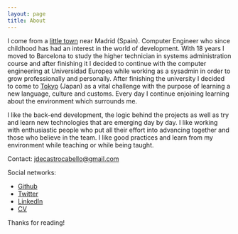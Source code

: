 ```yaml
---
layout: page
title: About
---
```


I come from a [little town](https://en.wikipedia.org/wiki/Colmenar_Viejo) near Madrid (Spain). Computer Engineer who since childhood has had an interest in the world of development.
With 18 years I moved to Barcelona to study the higher technician in systems administration course and after finishing it I decided to continue with the computer engineering at Universidad Europea while working as a sysadmin in order to grow professionally and personally. After finishing the university I decided to come to [Tokyo](https://en.wikipedia.org/wiki/Tokyo) (Japan) as a vital challenge with the purpose of learning a new language, culture and customs. Every day I continue enjoining learning about the environment which surrounds me.

I like the back-end development, the logic behind the projects as well as try and learn new technologies that are emerging day by day. I like working with enthusiastic people who put all their effort into advancing together and those who believe in the team. I like good practices and learn from my environment while teaching or while being taught.

Contact: [jdecastrocabello@gmail.com](mailto;jdecastrocabello@gmail.com)

Social networks:
  * [Github](https://github.com/jdecastroc)
  * [Twitter](https://twitter.com/jdecastroc)
  * [LinkedIn](https://www.linkedin.com/in/jdecastroc/?locale=en_US)
  * [CV]()

Thanks for reading!
